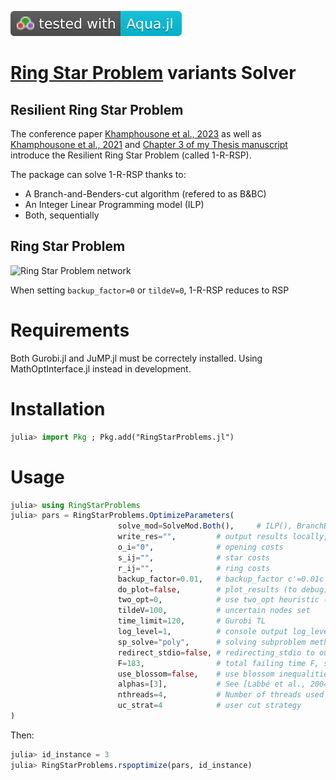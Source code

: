 [![Aqua QA](https://raw.githubusercontent.com/JuliaTesting/Aqua.jl/master/badge.svg)](https://github.com/JuliaTesting/Aqua.jl)

# [Ring Star Problem](https://en.wikipedia.org/wiki/Ring_star_problem) variants Solver

## Resilient Ring Star Problem
The conference paper [Khamphousone et al., 2023](https://hal.science/hal-04286851) as well as [Khamphousone et al., 2021](https://hal.science/hal-03211922/) and [Chapter 3 of my Thesis manuscript](https://theses.hal.science/tel-04319443) introduce the Resilient Ring Star Problem (called 1-R-RSP).

The package can solve 1-R-RSP thanks to:
 - A Branch-and-Benders-cut algorithm (refered to as B&BC)
 - An Integer Linear Programming model (ILP)
 - Both, sequentially

## Ring Star Problem

![Ring Star Problem network](https://upload.wikimedia.org/wikipedia/commons/thumb/9/9f/Ring_Star_Problem_solution.svg/360px-Ring_Star_Problem_solution.svg.png?20240712195658)

When setting `backup_factor=0` or `tildeV=0`, 1-R-RSP reduces to RSP

# Requirements

Both Gurobi.jl and JuMP.jl must be correctely installed. Using MathOptInterface.jl instead in development.

# Installation
```julia
julia> import Pkg ; Pkg.add("RingStarProblems.jl")
```

# Usage
```julia
julia> using RingStarProblems
julia> pars = RingStarProblems.OptimizeParameters(
                        solve_mod=SolveMod.Both(),     # ILP(), BranchBendersCut() or Both()
                        write_res="",         # output results locally, html or no output ""
                        o_i="0",              # opening costs
                        s_ij="",              # star costs
                        r_ij="",              # ring costs
                        backup_factor=0.01,   # backup_factor c'=0.01c and d'=0.01c
                        do_plot=false,        # plot_results (to debug)
                        two_opt=0,            # use two_opt heuristic (not functional yet)
                        tildeV=100,           # uncertain nodes set
                        time_limit=120,       # Gurobi TL
                        log_level=1,          # console output log_level
                        sp_solve="poly",      # solving subproblem method for B&BC
                        redirect_stdio=false, # redirecting_stdio to output file
                        F=183,                # total failing time F, see PhD manuscript
                        use_blossom=false,    # use blossom inequalities (not functional yet)
                        alphas=[3],           # See [Labbé et al., 2004](ttps://doi.org/10.1002/net.10114)
                        nthreads=4,           # Number of threads used in GUROBI, set 0 for maximum number of available threads
                        uc_strat=4            # user cut strategy
)
```
Then:
```julia
julia> id_instance = 3
julia> RingStarProblems.rspoptimize(pars, id_instance)
```
